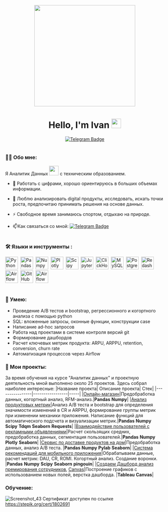 <p align="center">
  <img src="https://mir-s3-cdn-cf.behance.net/project_modules/max_1200/38183340336339.577ba401a0cb2.gif" width="320"/>
</p>
<div id="badges" align="center">
  <h1>
 Hello, I'm Ivan
  <img src="https://media.giphy.com/media/hvRJCLFzcasrR4ia7z/giphy.gif" width="30px"/>
</h1>
  <a href="https://t.me/laptev512">
  <img src="https://img.shields.io/badge/Telegram-blue?logo=telegram&logoColor=white&style=for-the-badge" alt="Telegram Badge"/>
  </a>
</div>
<h1>
</h1>
  

### :man_technologist: Обо мне:
  Я Аналитик Данных <img src="https://media.giphy.com/media/WUlplcMpOCEmTGBtBW/giphy.gif" width="30"> с техническим образованием.
- :telescope: Работать с цифрами, хорошо ориентируюсь в больших объемах информации.

- :seedling: Люблю анализировать digital продукты, исследовать, искать точки роста, предпочитаю принимать решения на основе данных.

- :zap: Свободное время занимаюсь спортом, отдыхаю на природе.

- :mailbox:Как связаться со мной: [![Telegram Badge](https://img.shields.io/badge/Telegram-blue?logo=telegram&logoColor=white)](https://t.me/laptev512)

<h1>
</h1>

### :hammer_and_wrench: Языки и инструменты :
<div>
  <img src="https://img.shields.io/badge/python-white?logo=python&style=for-the-badge" title="Python" alt="Python" height="40"/>&nbsp;
  <img src="https://img.shields.io/badge/pandas-white?logo=pandas&logoColor=blue&style=for-the-badge" title="Pandas" alt="Pandas" height="40"/>&nbsp;
  <img src="https://img.shields.io/badge/numpy-white?logo=numpy&logoColor=blue&style=for-the-badge" title="Numpy" alt="Numpy" height="40"/>&nbsp;
  <img src="https://img.shields.io/badge/plotly-white?logo=plotly&logoColor=blue&style=for-the-badge" title="Plotly" alt="Plotly" height="40"/>&nbsp;
  <img src="https://img.shields.io/badge/Scipy-white?logo=Scipy&logoColor=black&style=for-the-badge" title="Scipy" alt="Scipy" height="40"/>&nbsp;
  <img src="https://img.shields.io/badge/Jupyter_notebook-white?logo=Jupyter&style=for-the-badge" title="Jupyter" alt="Jupyter" height="40"/>&nbsp;
  <img src="https://img.shields.io/badge/Clickhouse-white?logo=Clickhouse&style=for-the-badge" title="ClickHouse" alt="ClickHouse" height="40"/>&nbsp;
  <img src="https://img.shields.io/badge/mySQL-white?logo=mySQL&s&style=for-the-badge" title="MySQL"  alt="MySQL" height="40"/>&nbsp;
  <img src="https://img.shields.io/badge/PostgreSQL-white?logo=PostgreSQL&s&style=for-the-badge" title="PostgreSQL" alt="PostgreSQL" height="40"/>&nbsp;
  <img src="https://img.shields.io/badge/redash-white?logo=redash&logoColor=black&style=for-the-badge" title="Redash" alt="Redash" height="40"/>&nbsp;
  <img src="https://img.shields.io/badge/Tableau-white?logo=Tableau&s&logoColor=yellow&style=for-the-badge" title="Airflow" alt="Airflow" height="40"/>&nbsp;
  <img src="https://img.shields.io/badge/github-white?logo=github&logoColor=black&style=for-the-badge" title="GitHub" alt="GitHub" height="40"/>&nbsp;
  <img src="https://img.shields.io/badge/Airflow-white?logo=Airflow&style=for-the-badge" title="Airflow" alt="Airflow" height="40"/>&nbsp;
</div>

<h1>
</h1>

### :metal: Умею:
<ul>
<li>Проведение А/В тестов и bootstrap, регрессионного и когортного анализа с помощью python
<li>SQL: вложенные запросы, оконные функции, конструкции case
<li>Написание ad-hoc запросов
<li>Работа над проектами в системе контроля версий git
<li>Формирование дашбордов
<li>Расчет ключевых метрик продукта: ARPU, ARPPU, retention, conversion, churn rate
<li>Автоматизация процессов через Airflow
</ul>

### :book: Мои проекты:
За время обучения на курсе "Аналитик данных" и проектную деятельность мной выполнено около 25 проектов. Здесь собрал наиболее интересные:
|Название проекта| Описание проекта| Стек|
|----------------|-----------------|-----|
|[Онлайн-магазин](https://github.com/laptev512/project_e_commerce_RFM/tree/main)|Предобработка данных, когортный анализ, RFM-анализ.|**Pandas** **Numpy**|
|[Анализ продуктовых метрик](https://github.com/laptev512/Bootstrap_A_B_testing)|Анализ А/B теста и bootstrap для определения значимости изменений в CR и ARPPU, формирование группы метрик при изменении механики приложения. Написание функций для автоматического подсчета и визуализации метрик.|**Pandas** **Numpy** **Scipy** **Tdqm** **Seaborn** **Requests**|
|[Взаимодействие пользователей с рекламными объявлениями](https://github.com/laptev512/interactions-of-advertisements)|Расчет скользящих средних, предобработка данных, сегментация пользователей.|**Pandas** **Numpy** **Plotly** **Seaborn**|
|[Сервис по доставке продуктов на дом](https://github.com/laptev512/cohort_ROMI_delivery)|Предобработка данных, анализ А/B теста. |**Pandas** **Numpy** **Pylab** **Seaborn**|
|[Система рекомендаций для мобильного приложения](https://github.com/laptev512/analysis_A-B_test)|Обрабатываем данные, расчет метрик: DAU, CR, ROMI. Когортный анализ. Создание воронки. |**Pandas** **Numpy** **Scipy** **Seaborn** **pingouin**|
|[Создаем Дашборд анализ премирования сотрудников](https://public.tableau.com/views/Monetary_16867321878180/Dashboardemployeebonuses?:language=en-US&publish=yes&:display_count=n&:origin=viz_share_link), [Canvas](https://github.com/laptev512/Tableau_Dashboard_bonuses/blob/main/Dashboard_Canvas_bonuses.pptx)|Построение графиков с использованием новых полей, верстка дашборда. |**Tableau** **Canvas**|

### Обучение:
![Screenshot_43](https://stepik.org/certificate/79a938fc384b16caffdb3b7341c48f5ace50c039.png?resolution=medium)
Сертификат доступен по ссылке https://stepik.org/cert/1802691
<!--
**laptev512/laptev512** is a ✨ _special_ ✨ repository because its `README.md` (this file) appears on your GitHub profile.

Here are some ideas to get you started:

- 🔭 I’m currently working on ...
- 🌱 I’m currently learning ...
- 👯 I’m looking to collaborate on ...
- 🤔 I’m looking for help with ...
- 💬 Ask me about ...
- 📫 How to reach me: ...
- 😄 Pronouns: ...
- ⚡ Fun fact: ...
-->
